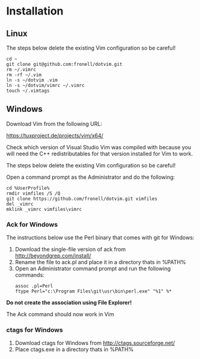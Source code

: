 # Installation
## Linux

The steps below delete the existing Vim configuration so be careful!

    cd ~
    git clone git@github.com:fronell/dotvim.git
    rm ~/.vimrc
    rm -rf ~/.vim
    ln -s ~/dotvim .vim
    ln -s ~/dotvim/vimrc ~/.vimrc
    touch ~/.vimtags

## Windows

Download Vim from the following URL:

https://tuxproject.de/projects/vim/x64/

Check which version of Visual Studio Vim was compiled with because you will need
the C++ redistributables for that version installed for Vim to work.

The steps below delete the existing Vim configuration so be careful!

Open a command prompt as the Administrator and do the following:

    cd %UserProfile%
    rmdir vimfiles /S /Q
    git clone https://github.com/fronell/dotvim.git vimfiles
    del _vimrc
    mklink _vimrc vimfiles\vimrc

### Ack for Windows

The instructions below use the Perl binary that comes with git for Windows:

1. Download the single-file version of ack from http://beyondgrep.com/install/
2. Rename the file to ack.pl and place it in a directory thats in %PATH%
3. Open an Administrator command prompt and run the following commands:
    ```
    assoc .pl=Perl  
    ftype Perl="c:\Program Files\git\usr\bin\perl.exe" "%1" %*
    ```
**Do not create the association using File Explorer!**  

The Ack command should now work in Vim

### ctags for Windows

1. Download ctags for Windows from http://ctags.sourceforge.net/
2. Place ctags.exe in a directory thats in %PATH%
